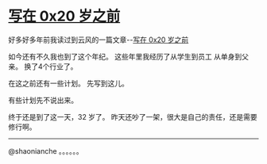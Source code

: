 # [写在 0x20 岁之前](https://github.com/yihong0618/gitblog/issues/193)

好多好多年前我读过到云风的一篇文章--[写在 0x20 岁之前](https://blog.codingnow.com/2011/02/0x20_years.html)

如今还有不久我也到了这个年纪。
这些年里我经历了从学生到员工
从单身到父亲。
换了4个行业了。

在这之前还有一些计划。
先写到这儿。

有些计划先不说出来。

终于还是到了这一天，32 岁了。
昨天还吵了一架，很大是自己的责任，还是需要修行啊。


---

@shaonianche 。。。。。。